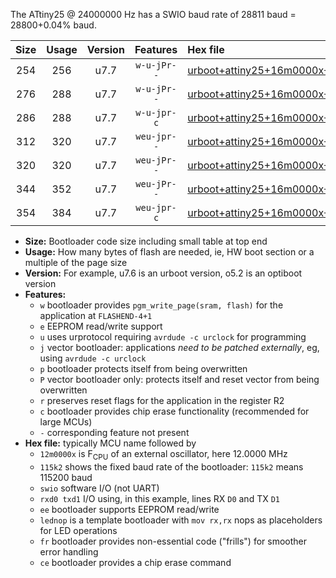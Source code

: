 The ATtiny25 @ 24000000 Hz has a SWIO baud rate of 28811 baud = 28800+0.04% baud.

|Size|Usage|Version|Features|Hex file|
|:-:|:-:|:-:|:-:|:--|
|254|256|u7.7|`w-u-jPr--`|[urboot+attiny25+16m0000x+++19k2_swio_rxb0_txb1_lednop.hex](https://raw.githubusercontent.com/stefanrueger/urboot.hex/main/mcus/attiny25/external_oscillator/fcpu+16m0000_Hz/br+++19k2_bps/urboot+attiny25+16m0000x+++19k2_swio_rxb0_txb1_lednop.hex)|
|276|288|u7.7|`w-u-jPr--`|[urboot+attiny25+16m0000x+++19k2_swio_rxb0_txb1_lednop_fr.hex](https://raw.githubusercontent.com/stefanrueger/urboot.hex/main/mcus/attiny25/external_oscillator/fcpu+16m0000_Hz/br+++19k2_bps/urboot+attiny25+16m0000x+++19k2_swio_rxb0_txb1_lednop_fr.hex)|
|286|288|u7.7|`w-u-jpr-c`|[urboot+attiny25+16m0000x+++19k2_swio_rxb0_txb1_lednop_fr_ce.hex](https://raw.githubusercontent.com/stefanrueger/urboot.hex/main/mcus/attiny25/external_oscillator/fcpu+16m0000_Hz/br+++19k2_bps/urboot+attiny25+16m0000x+++19k2_swio_rxb0_txb1_lednop_fr_ce.hex)|
|312|320|u7.7|`weu-jpr--`|[urboot+attiny25+16m0000x+++19k2_swio_rxb0_txb1_ee_lednop.hex](https://raw.githubusercontent.com/stefanrueger/urboot.hex/main/mcus/attiny25/external_oscillator/fcpu+16m0000_Hz/br+++19k2_bps/urboot+attiny25+16m0000x+++19k2_swio_rxb0_txb1_ee_lednop.hex)|
|320|320|u7.7|`weu-jPr--`|[urboot+attiny25+16m0000x+++19k2_swio_rxb0_txb1_ee.hex](https://raw.githubusercontent.com/stefanrueger/urboot.hex/main/mcus/attiny25/external_oscillator/fcpu+16m0000_Hz/br+++19k2_bps/urboot+attiny25+16m0000x+++19k2_swio_rxb0_txb1_ee.hex)|
|344|352|u7.7|`weu-jPr--`|[urboot+attiny25+16m0000x+++19k2_swio_rxb0_txb1_ee_lednop_fr.hex](https://raw.githubusercontent.com/stefanrueger/urboot.hex/main/mcus/attiny25/external_oscillator/fcpu+16m0000_Hz/br+++19k2_bps/urboot+attiny25+16m0000x+++19k2_swio_rxb0_txb1_ee_lednop_fr.hex)|
|354|384|u7.7|`weu-jpr-c`|[urboot+attiny25+16m0000x+++19k2_swio_rxb0_txb1_ee_lednop_fr_ce.hex](https://raw.githubusercontent.com/stefanrueger/urboot.hex/main/mcus/attiny25/external_oscillator/fcpu+16m0000_Hz/br+++19k2_bps/urboot+attiny25+16m0000x+++19k2_swio_rxb0_txb1_ee_lednop_fr_ce.hex)|

- **Size:** Bootloader code size including small table at top end
- **Usage:** How many bytes of flash are needed, ie, HW boot section or a multiple of the page size
- **Version:** For example, u7.6 is an urboot version, o5.2 is an optiboot version
- **Features:**
  + `w` bootloader provides `pgm_write_page(sram, flash)` for the application at `FLASHEND-4+1`
  + `e` EEPROM read/write support
  + `u` uses urprotocol requiring `avrdude -c urclock` for programming
  + `j` vector bootloader: applications *need to be patched externally*, eg, using `avrdude -c urclock`
  + `p` bootloader protects itself from being overwritten
  + `P` vector bootloader only: protects itself and reset vector from being overwritten
  + `r` preserves reset flags for the application in the register R2
  + `c` bootloader provides chip erase functionality (recommended for large MCUs)
  + `-` corresponding feature not present
- **Hex file:** typically MCU name followed by
  + `12m0000x` is F<sub>CPU</sub> of an external oscillator, here 12.0000 MHz
  + `115k2` shows the fixed baud rate of the bootloader: `115k2` means 115200 baud
  + `swio` software I/O (not UART)
  + `rxd0 txd1` I/O using, in this example, lines RX `D0` and TX `D1`
  + `ee` bootloader supports EEPROM read/write
  + `lednop` is a template bootloader with `mov rx,rx` nops as placeholders for LED operations
  + `fr` bootloader provides non-essential code ("frills") for smoother error handling
  + `ce` bootloader provides a chip erase command
